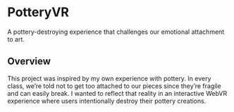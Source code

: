 # PotteryVR

A pottery-destroying experience that challenges our emotional attachment to art.

## Overview

This project was inspired by my own experience with pottery. In every class, we’re told not to get too attached to our pieces since they’re fragile and can easily break. I wanted to reflect that reality in an interactive WebVR experience where users intentionally destroy their pottery creations.

